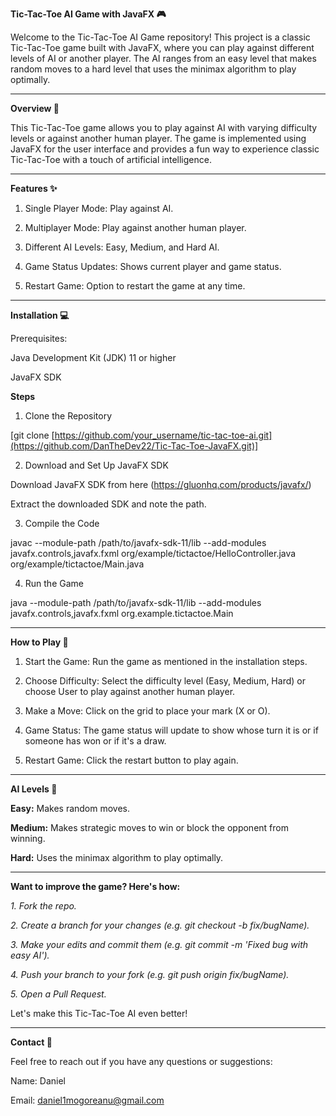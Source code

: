 **Tic-Tac-Toe AI Game with JavaFX 🎮**

Welcome to the Tic-Tac-Toe AI Game repository! This project is a classic Tic-Tac-Toe game built with JavaFX, 
where you can play against different levels of AI or another player. The AI ranges from an easy level that makes 
random moves to a hard level that uses the minimax algorithm to play optimally.

______________________________________________________________________________________________________________________________

**Overview 📝**

This Tic-Tac-Toe game allows you to play against AI with varying difficulty levels or against another human player. 
The game is implemented using JavaFX for the user interface and provides a fun way to experience classic Tic-Tac-Toe 
with a touch of artificial intelligence.
______________________________________________________________________________________________________________________________

**Features ✨**

1) Single Player Mode: Play against AI.

2) Multiplayer Mode: Play against another human player.

3) Different AI Levels: Easy, Medium, and Hard AI.

4) Game Status Updates: Shows current player and game status.

5) Restart Game: Option to restart the game at any time.
______________________________________________________________________________________________________________________________

**Installation 💻**

Prerequisites:

Java Development Kit (JDK) 11 or higher

JavaFX SDK


**Steps**

1) Clone the Repository

[git clone [https://github.com/your_username/tic-tac-toe-ai.git](https://github.com/DanTheDev22/Tic-Tac-Toe-JavaFX.git)]

2) Download and Set Up JavaFX SDK

Download JavaFX SDK from here (https://gluonhq.com/products/javafx/)

Extract the downloaded SDK and note the path.

3) Compile the Code

javac --module-path /path/to/javafx-sdk-11/lib --add-modules javafx.controls,javafx.fxml org/example/tictactoe/HelloController.java org/example/tictactoe/Main.java

4) Run the Game

java --module-path /path/to/javafx-sdk-11/lib --add-modules javafx.controls,javafx.fxml org.example.tictactoe.Main

______________________________________________________________________________________________________________________________
**How to Play 🚀**

1. Start the Game: Run the game as mentioned in the installation steps.

2. Choose Difficulty: Select the difficulty level (Easy, Medium, Hard) or choose User to play against another human player.

3. Make a Move: Click on the grid to place your mark (X or O).

4. Game Status: The game status will update to show whose turn it is or if someone has won or if it's a draw.

5. Restart Game: Click the restart button to play again.
______________________________________________________________________________________________________________________________
**AI Levels 🤖**

**Easy:** Makes random moves.

**Medium:** Makes strategic moves to win or block the opponent from winning.

**Hard:** Uses the minimax algorithm to play optimally.

______________________________________________________________________________________________________________________________

**Want to improve the game? Here's how:**

_1. Fork the repo._

_2. Create a branch for your changes (e.g. git checkout -b fix/bugName)._

_3. Make your edits and commit them (e.g. git commit -m 'Fixed bug with easy AI')._

_4. Push your branch to your fork (e.g. git push origin fix/bugName)._

_5. Open a Pull Request._

Let's make this Tic-Tac-Toe AI even better!
______________________________________________________________________________________________________________________________

**Contact 📧**

Feel free to reach out if you have any questions or suggestions:

Name: Daniel

Email: daniel1mogoreanu@gmail.com

